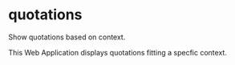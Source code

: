 # quotations
Show quotations based on context.

This Web Application displays quotations fitting a specfic context.
